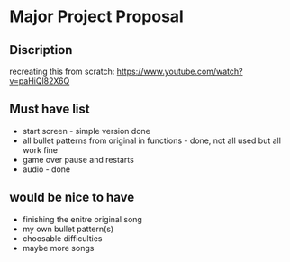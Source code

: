 # Major Project Proposal

## Discription
recreating this from scratch: https://www.youtube.com/watch?v=paHiQl82X6Q

## Must have list

- start screen - simple version done
- all bullet patterns from original in functions - done, not all used but all work fine
- game over pause and restarts 
- audio - done

## would be nice to have
- finishing the enitre original song
- my own bullet pattern(s)
- choosable difficulties
- maybe more songs
